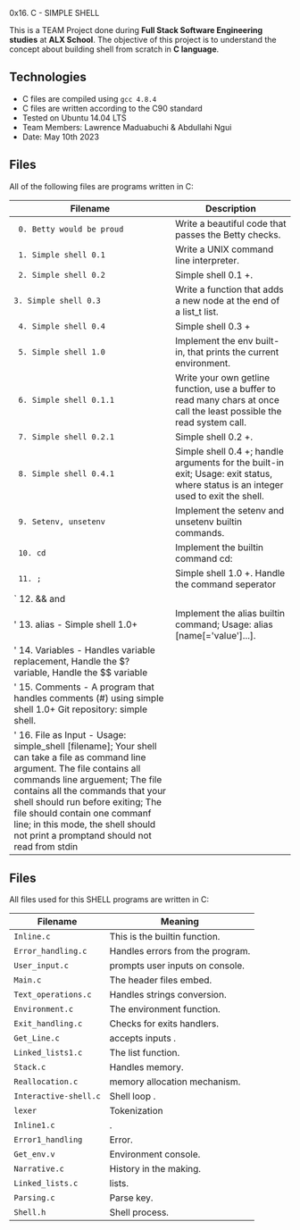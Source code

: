 0x16. C - SIMPLE SHELL

This is a TEAM Project done during **Full Stack Software Engineering studies** at **ALX School**. The objective of this project is to understand the concept about building shell from scratch in **C language**.

## Technologies
* C files are compiled using `gcc 4.8.4`
* C files are written according to the C90 standard
* Tested on Ubuntu 14.04 LTS
* Team Members: Lawrence Maduabuchi & Abdullahi Ngui
* Date: May 10th 2023




## Files
All of the following files are programs written in C:

| Filename | Description |
| -------- | ----------- |
| ` 0. Betty would be proud`| Write a beautiful code that passes the Betty checks.|
| ` 1. Simple shell 0.1` | Write a UNIX command line interpreter.|
| ` 2. Simple shell 0.2` | Simple shell 0.1 +.|
| `3. Simple shell 0.3` | Write a function that adds a new node at the end of a list_t list.|
| ` 4. Simple shell 0.4` | Simple shell 0.3 +|
| ` 5. Simple shell 1.0` | Implement the env built-in, that prints the current environment.|
| ` 6. Simple shell 0.1.1` | Write your own getline function, use a buffer to read many chars at once call the least possible the read system call. |
| ` 7. Simple shell 0.2.1` | Simple shell 0.2 +.|
| ` 8. Simple shell 0.4.1` | Simple shell 0.4 +; handle arguments for the built-in exit; Usage: exit status, where status is an integer used to exit the shell. |
| ` 9. Setenv, unsetenv` | Implement the setenv and unsetenv builtin commands.|
| ` 10. cd` | Implement the builtin command cd:|
| ` 11. ;` | Simple shell 1.0 +. Handle the command seperator|
| ` 12. && and ||` | Handle the && and || shell logical operators.|
| ' 13. alias - Simple shell 1.0+ | Implement the alias builtin command; Usage: alias [name[='value']...].|
| ' 14. Variables - Handles variable replacement, Handle the $? variable, Handle the $$ variable|
| ' 15. Comments - A program that handles comments (#) using simple shell 1.0+ Git repository: simple shell. |
| ' 16. File as Input - Usage: simple_shell [filename]; Your shell can take a file as command line argument. The file contains all commands line arguement; The file contains all the commands that your shell should run before exiting; The file should contain one commanf line; in this mode, the shell should not print a promptand should not read from stdin |
## Files
All files used for this SHELL programs are written in C:

| Filename | Meaning |
| -------- | ----------- |
| ` Inline.c ` | This is the builtin function.|
| ` Error_handling.c ` | Handles errors from the program.|
| ` User_input.c ` | prompts user inputs on console.|
| ` Main.c ` | The header files embed.|
| ` Text_operations.c ` | Handles strings conversion.|
| ` Environment.c ` | The environment function.|
| ` Exit_handling.c ` | Checks for exits handlers.|
| ` Get_Line.c ` | accepts inputs .|
| ` Linked_lists1.c ` | The list function.|
| ` Stack.c ` | Handles memory.|
| ` Reallocation.c ` | memory allocation mechanism.|
| ` Interactive-shell.c ` | Shell loop .|
| ` lexer ` | Tokenization|
| ` Inline1.c ` |.|
| ` Error1_handling ` |Error. |
| ` Get_env.v ` | Environment console.|
| ` Narrative.c ` | History in the making. |
| ` Linked_lists.c ` | lists. |
| ` Parsing.c ` | Parse key. |
| ` Shell.h ` | Shell process. |
